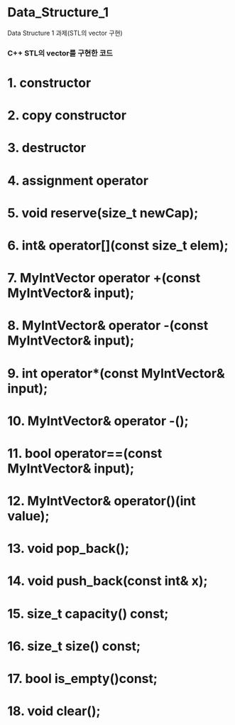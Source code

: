# Data_Structure_1
Data Structure 1 과제(STL의 vector 구현)
### C++ STL의 vector를 구현한 코드
# 1. constructor
# 2. copy constructor
# 3. destructor
# 4. assignment operator
# 5. void reserve(size_t newCap);
# 6. int& operator[](const size_t elem);
# 7. MyIntVector operator +(const MyIntVector& input);
# 8. MyIntVector& operator -(const MyIntVector& input);
# 9. int operator*(const MyIntVector& input);
# 10. MyIntVector& operator -();
# 11. bool operator==(const MyIntVector& input);
# 12. MyIntVector& operator()(int value);
# 13. void pop_back();
# 14. void push_back(const int& x);
# 15. size_t capacity() const;
# 16. size_t size() const;
# 17. bool is_empty()const;
# 18. void clear();
